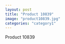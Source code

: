 ```yaml
---
layout: post
title: "Product 10839"
image: "product10839.jpg"
categories: "category1"
---
```

Product 10839
